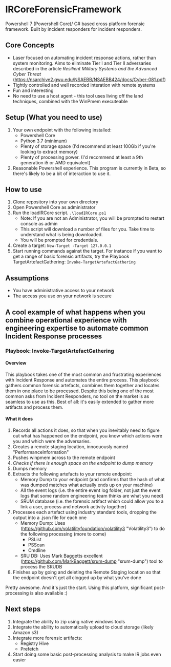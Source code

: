 # IRCoreForensicFramework
Powershell 7 (Powershell Core)/ C# based cross platform forensic framework. Built by incident responders for incident responders. 

## Core Concepts
* Laser focused on automating incident response actions, rather than system monitoring. Aims to eliminate Tier I and Tier II adversaries described in the article *Resilient Military Systems and the Advanced Cyber Threat* (https://nsarchive2.gwu.edu/NSAEBB/NSAEBB424/docs/Cyber-081.pdf)
* Tightly controlled and well recorded interation with remote systems 
* Fun and interesting
* No need to use a host agent - this tool uses living off the land techniques, combined with the WinPmem executeable

## Setup (What you need to use)
1. Your own endpoint with the following installed: 
    * Powershell Core 
    * Python 3.7 (minimum)
    * Plenty of storage space (I'd recommend at least 100Gb if you're looking to extract memory)
    * Plenty of processing power. (I'd recommend at least a 9th generation i5 or AMD equivalent)
2. Reasonable Powershell experience. This program is currently in Beta, so there's likely to be a bit of interaction to use it.

## How to use
1. Clone repository into your own directory
2. Open Powershell Core as administrator
3. Run the loadIRCore script. `.\loadIRCore.ps1` 
    * Note: If you are not an Administrator, you will be prompted to restart console as admin
    * This script will download a number of files for you. Take time to understand what is being downloaded. 
    * You will be prompted for credentials. 
4. Create a target: `New-Target -Target 127.0.0.1`
5. Start running commands against the target. For instance if you want to get a range of basic forensic artifacts, try the Playbook TargetArtefactGathering: `Invoke-TargetArtefactGathering`

## Assumptions
* You have administrative access to your network 
* The access you use on your network is secure

## A cool example of what happens when you combine operational experience with engineering expertise to automate common Incident Response processes

### Playbook: Invoke-TargetArtefactGathering
#### Overview
This playbook takes one of the most common and frustrating experiences with Incident Response and automates the entire process. This playbook gathers common forensic artefacts, combines them together and locates them in one place to be processed. Despite this being one of the most common asks from Incident Responders, no tool on the market is as seamless to use as this. Best of all: it's easily extended to gather more artifacts and process them.  

#### What it does
1. Records all actions it does, so that when you inevitably need to figure out what has happened on the endpoint, you know which actions were you and which were the adversaries. 
2. Creates a remote staging location, innocuously named "PerformanceInformation"
3. Pushes winpmem across to the remote endpoint
4. *Checks if there is enough space on the endpoint to dump memory*
5. Dumps memory
6. Extracts the following artefacts to your remote endpoint: 
    * Memory Dump to your endpoint (and confirms that the hash of what was dumped matches what actually ends up on your machine)
    * All the event logs (i.e. the entire event log folder, not just the event logs that some random engineering team thinks are what you need)
    * SRUM database (i.e. the forensic artifact which could allow you to a link a user, process and network activity together)
7. Processes each artefact using industry standard tools, dropping the output into a .json file for each one
    * Memory Dump: Uses (https://github.com/volatilityfoundation/volatility3 "Volatility3") to do the following processing (more to come)
        * PSList
        * PSScan
        * Cmdline
    * SRU DB: Uses Mark Baggetts excellent (https://github.com/MarkBaggett/srum-dump "srum-dump") tool to process the SRUDB
8. Finishes up by going and deleting the Remote Staging location so that the endpoint doesn't get all clogged up by what you've done

Pretty awesome. And it's just the start. Using this platform, significant post-processing is also available :) 

## Next steps
1. Integrate the ability to zip using native windows tools
2. Integrate the ability to automatically upload to cloud storage (likely Amazon s3)
3. Integrate more forensic artifacts:
    * Registry Hive 
    * Prefetch
4. Start doing some basic post-processing analysis to make IR jobs even easier
